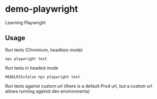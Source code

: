 # demo-playwright
Learning Playwright

## Usage

Run tests (Chromium, headless mode)

```
npx playwright test
```

Run tests in headed mode

```
HEADLESS=false npx playwright test
```

Run tests against custom url (there is a default Prod url, but a custom url allows running against dev environments)

```
